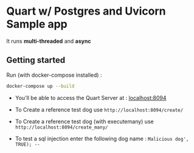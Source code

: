 # Quart w/ Postgres and Uvicorn Sample app
It runs **multi-threaded** and **async**

## Getting started
Run (with docker-compose installed) :
```bash
docker-compose up --build
```

- You'll be able to access the Quart Server at : [localhost:8094](http://localhost:8094)
- To Create a reference test dog use `http://localhost:8094/create/`
- To Create a reference test dog (with executemany) use `http://localhost:8094/create_many/`

- To test a sql injection enter the following dog name : `Malicious dog', TRUE); -- `
